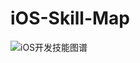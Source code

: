 # iOS-Skill-Map

![iOS开发技能图谱](https://raw.githubusercontent.com/SOHOVideo/iOS-Skill-Map/master/iOS%E5%BC%80%E5%8F%91%E6%8A%80%E6%9C%AF%E8%B7%AF%E7%BA%BF.png)